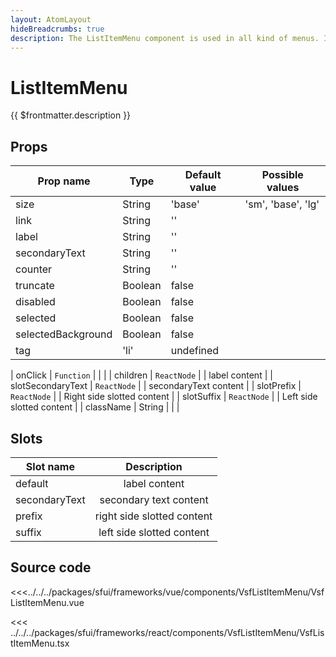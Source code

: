 ```yaml
---
layout: AtomLayout
hideBreadcrumbs: true
description: The ListItemMenu component is used in all kind of menus. It can act like a link or a button.
---
```

# ListItemMenu

{{ $frontmatter.description }}

<Generate />

## Props

| Prop name          | Type    | Default value | Possible values    |
| ------------------ | ------- | ------------- | ------------------ |
| size               | String  | 'base'        | 'sm', 'base', 'lg' |
| link               | String  | ''            |                    |
| label              | String  | ''            |                    |
| secondaryText      | String  | ''            |                    |
| counter            | String  | ''            |                    |
| truncate           | Boolean | false         |                    |
| disabled           | Boolean | false         |                    |
| selected           | Boolean | false         |                    |
| selectedBackground | Boolean | false         |                    |
| tag                | 'li'    | undefined     |                    |
<!-- react -->
| onClick            | `Function`  |               |                            |
| children           | `ReactNode` |               | label content              |
| slotSecondaryText      | `ReactNode` |               | secondaryText content      |
| slotPrefix         | `ReactNode` |               | Right side slotted content |
| slotSuffix         | `ReactNode` |               | Left side slotted content  |
| className          | String      |               |                            |
<!-- end react -->

<!-- vue -->
## Slots

| Slot name     |        Description         |
| ------------- | :------------------------: |
| default       |       label content        |
| secondaryText |   secondary text content   |
| prefix        | right side slotted content |
| suffix        | left side slotted content  |

<!-- end vue -->

## Source code

<!-- vue -->

<<<../../../packages/sfui/frameworks/vue/components/VsfListItemMenu/VsfListItemMenu.vue

<!-- end vue -->
<!-- react -->

<<< ../../../packages/sfui/frameworks/react/components/VsfListItemMenu/VsfListItemMenu.tsx

<!-- end react -->

